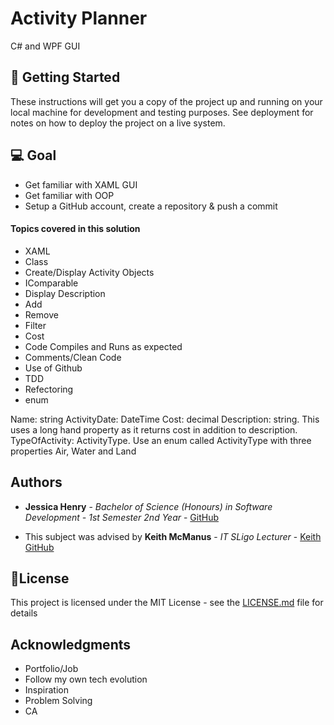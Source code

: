 # Activity Planner 
 C# and WPF GUI

## 🚀 Getting Started

These instructions will get you a copy of the project up and running on your local machine for development and testing purposes. See deployment for notes on how to deploy the project on a live system.


## 💻 Goal 
 * Get familiar with XAML GUI
 * Get familiar with OOP 
 * Setup a GitHub account, create a repository & push a commit

#### Topics covered in this solution

* XAML
* Class
* Create/Display Activity Objects
* IComparable
* Display Description
* Add
* Remove
* Filter
* Cost
* Code Compiles and Runs as expected
* Comments/Clean Code
* Use of Github
* TDD
* Refectoring 
* enum

Name: string
ActivityDate: DateTime
Cost: decimal
Description: string.  This uses a long hand property as it returns cost in addition to description.
TypeOfActivity: ActivityType.   Use an enum called ActivityType with three properties Air, Water and Land


## Authors

* **Jessica Henry** - *Bachelor of Science (Honours) in Software Development - 1st Semester 2nd Year* - [GitHub](https://github.com/henry-jessica)


* This subject was advised by **Keith McManus** -  *IT SLigo Lecturer* - [Keith GitHub](https://github.com/keithmcmanus)  


## 📝License

This project is licensed under the MIT License - see the [LICENSE.md](LICENSE.md) file for details

## Acknowledgments

* Portfolio/Job 
* Follow my own tech evolution 
* Inspiration
* Problem Solving 
* CA 





